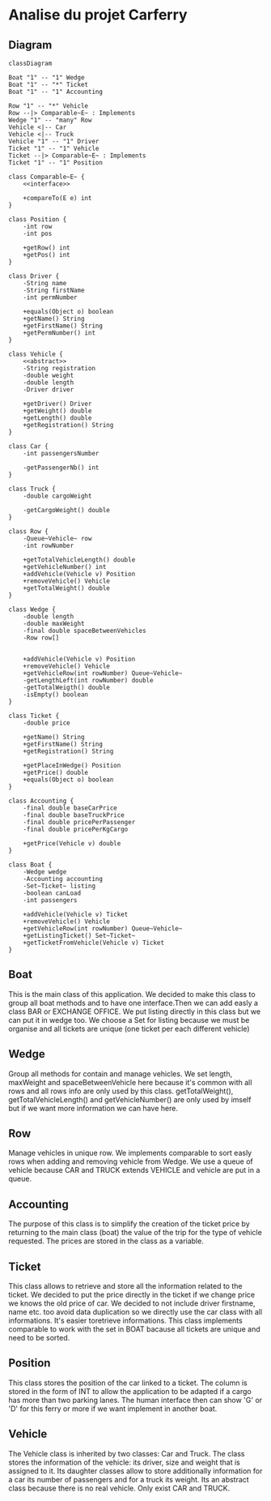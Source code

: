 # Analise du projet Carferry

[//]: # (NOMS)
[//]: # (Rapport final en francais)
[//]: # (Rapport en francais)

## Diagram

```{.mermaid width=1600}
classDiagram

Boat "1" -- "1" Wedge
Boat "1" -- "*" Ticket
Boat "1" -- "1" Accounting

Row "1" -- "*" Vehicle
Row --|> Comparable~E~ : Implements
Wedge "1" -- "many" Row
Vehicle <|-- Car
Vehicle <|-- Truck
Vehicle "1" -- "1" Driver
Ticket "1" -- "1" Vehicle
Ticket --|> Comparable~E~ : Implements
Ticket "1" -- "1" Position

class Comparable~E~ {
    <<interface>>

    +compareTo(E e) int
}

class Position {
    -int row
    -int pos

    +getRow() int
    +getPos() int
}

class Driver {
    -String name
    -String firstName
    -int permNumber

    +equals(Object o) boolean
    +getName() String
    +getFirstName() String
    +getPermNumber() int
}

class Vehicle {
    <<abstract>>
    -String registration
    -double weight
    -double length
    -Driver driver

    +getDriver() Driver
    +getWeight() double
    +getLength() double
    +getRegistration() String
}

class Car {
    -int passengersNumber

    -getPassengerNb() int
}

class Truck {
    -double cargoWeight

    -getCargoWeight() double
}

class Row {
    -Queue~Vehicle~ row
    -int rowNumber

    +getTotalVehicleLength() double
    +getVehicleNumber() int
    +addVehicle(Vehicle v) Position
    +removeVehicle() Vehicle
    +getTotalWeight() double
}

class Wedge {
    -double length
    -double maxWeight
    -final double spaceBetweenVehicles
    -Row row[]
    

    +addVehicle(Vehicle v) Position
    +removeVehicle() Vehicle
    +getVehicleRow(int rowNumber) Queue~Vehicle~
    -getLengthLeft(int rowNumber) double
    -getTotalWeigth() double
    -isEmpty() boolean
}

class Ticket {
    -double price
    
    +getName() String
    +getFirstName() String
    +getRegistration() String

    +getPlaceInWedge() Position
    +getPrice() double
    +equals(Object o) boolean
}

class Accounting {
    -final double baseCarPrice
    -final double baseTruckPrice
    -final double pricePerPassenger
    -final double pricePerKgCargo

    +getPrice(Vehicle v) double
}

class Boat {
    -Wedge wedge
    -Accounting accounting
    -Set~Ticket~ listing
    -boolean canLoad
    -int passengers

    +addVehicle(Vehicle v) Ticket
    +removeVehicle() Vehicle
    +getVehicleRow(int rowNumber) Queue~Vehicle~
    +getListingTicket() Set~Ticket~
    +getTicketFromVehicle(Vehicle v) Ticket
}
```

## Boat

This is the main class of this application.
We decided to make this class to group all boat methods and to have one interface.Then we can add easly a class BAR or EXCHANGE OFFICE.
We put listing directly in this class but we can put it in wedge too.
We choose a Set for listing because we must be organise and all tickets are unique (one ticket per each different vehicle)

## Wedge

Group all methods for contain and manage vehicles. We set length, maxWeight and spaceBetweenVehicle here because it's common with all rows and all rows info are only used by this class.
getTotalWeight(), getTotalVehicleLength() and getVehicleNumber() are only used by imself but if we want more information we can have here.

## Row

Manage vehicles in unique row. We implements comparable to sort easly rows when adding and removing vehicle from Wedge.
We use a queue of vehicle because CAR and TRUCK extends VEHICLE and vehicle are put in a queue.

## Accounting

The purpose of this class is to simplify the creation of the ticket price by returning to the main class (boat) the value of the trip for the type of vehicle requested. The prices are stored in the class as a variable.

## Ticket

This class allows to retrieve and store all the information related to the ticket.
We decided to put the price directly in the ticket if we change price we knows the old price of car.
We decided to not include driver firstname, name etc. too avoid data duplication so we directly use the car class with all informations. It's easier toretrieve informations.
This class implements comparable to work with the set in BOAT bacause all tickets are unique and need to be sorted.

## Position

This class stores the position of the car linked to a ticket. The column is stored in the form of INT to allow the application to be adapted if a cargo has more than two parking lanes. The human interface then can show 'G' or 'D'  for this ferry or more if we want implement in another boat.

## Vehicle

The Vehicle class is inherited by two classes: Car and Truck. The class stores the information of the vehicle: its driver, size and weight that is assigned to it. Its daughter classes allow to store additionally information for a car its number of passengers and for a truck its weight.
Its an abstract class because there is no real vehicle. Only exist CAR and TRUCK.
